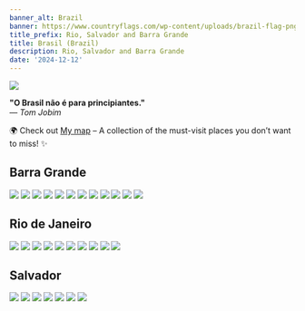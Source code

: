 ```yaml
---
banner_alt: Brazil
banner: https://www.countryflags.com/wp-content/uploads/brazil-flag-png-large.png
title_prefix: Rio, Salvador and Barra Grande
title: Brasil (Brazil)
description: Rio, Salvador and Barra Grande
date: '2024-12-12'
---
```


![](https://imgur.com/eFiuM29.jpeg)

**"O Brasil não é para principiantes."**  
— *Tom Jobim*

🌍 Check out [My map](https://maps.app.goo.gl/gr1bPJ13XB8hx96T9) – A collection of the must-visit places you don’t want to miss! ✨

## Barra Grande

![](https://imgur.com/C1UTgAT.jpg)
![](https://imgur.com/vDGkP5X.jpg)
![](https://imgur.com/Kd4gBNZ.jpg)
![](https://imgur.com/wZJlE7c.jpg)
![](https://imgur.com/pJbP6Ko.jpg)
![](https://imgur.com/moSOgpA.jpg)
![](https://imgur.com/dYokYlA.jpg)
![](https://imgur.com/tpHTnBY.jpg)
![](https://imgur.com/qsESVo0.jpg)
![](https://imgur.com/OllGTrF.jpg)
![](https://imgur.com/OxuBAEc.jpg)
![](https://imgur.com/5atURCr.jpg)

## Rio de Janeiro

![](https://imgur.com/TsextjG.jpeg)
![](https://imgur.com/dnQ5ZcE.jpeg)
![](https://imgur.com/rlXgPaX.jpeg)
![](https://imgur.com/oPM3zgh.jpeg)
![](https://imgur.com/EQmZ9he.jpeg)
![](https://imgur.com/6qMhBCz.jpeg)
![](https://imgur.com/xYFQ7ha.jpeg)
![](https://imgur.com/2Wwnm6g.jpeg)
![](https://imgur.com/bdSvQ83.jpeg)
![](https://imgur.com/ki6dJaW.jpeg)

## Salvador

![](https://imgur.com/mKh3t0o.jpeg)
![](https://imgur.com/7W7gTxP.jpeg)
![](https://imgur.com/Ywzo7fJ.jpeg)
![](https://imgur.com/ItkoRnm.jpeg)
![](https://imgur.com/FbuC81b.jpeg)
![](https://imgur.com/80FlQRO.jpeg)
![](https://imgur.com/SHdsWSG.jpeg)

